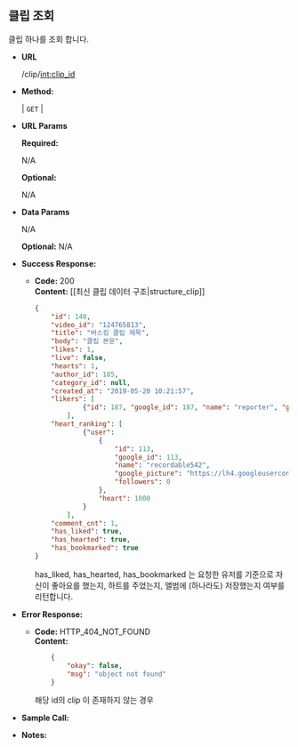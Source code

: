 **클립 조회**
----
  
  클립 하나를 조회 합니다.

* **URL**

  /clip/<int:clip_id>

* **Method:**
  
  | `GET` |
  
*  **URL Params**

   **Required:**
 
   N/A
   
   **Optional:**
 
   N/A

* **Data Params**

    N/A
    
    **Optional:**
    N/A

* **Success Response:**
  
  * **Code:** 200 <br />
    **Content:** 
    [[최신 클립 데이터 구조|structure_clip]]
    ```json
    {
        "id": 148, 
        "video_id": "124765813", 
        "title": "버스킹 클립 제목", 
        "body": "클립 본문", 
        "likes": 1, 
        "live": false, 
        "hearts": 1, 
        "author_id": 185, 
        "category_id": null, 
        "created_at": "2019-05-20 10:21:57", 
        "likers": [
                {"id": 187, "google_id": 187, "name": "reporter", "google_picture": "http://test-img.jpg", "followers": 0}
            ], 
        "heart_ranking": [
                {"user": 
                    {
                        "id": 113, 
                        "google_id": 113, 
                        "name": "recordable542", 
                        "google_picture": "https://lh4.googleusercontent.com/-ufC0a8TTdN4/AAAAAAAAAAI/AAAAAAAABjA/C6tCvQDtOe8/photo.jpg", 
                        "followers": 0
                    }, 
                    "heart": 1000
                }
            ], 
        "comment_cnt": 1, 
        "has_liked": true, 
        "has_hearted": true, 
        "has_bookmarked": true
    }
    ```
    has_liked, has_hearted, has_bookmarked 는 요청한 유저를 기준으로
    자신이 좋아요를 했는지, 하트를 주었는지, 앨범에 (하나라도) 저장했는지
    여부를 리턴합니다.
 
* **Error Response:**

  * **Code:** HTTP_404_NOT_FOUND <br />
    **Content:** 
    ```json
        {
            "okay": false,
            "msg": "object not found"
        }
    ```
    해당 id의 clip 이 존재하지 않는 경우

* **Sample Call:**


* **Notes:**

